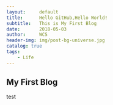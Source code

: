 ```yaml
---
layout:     default
title:      Hello GitHub,Hello World!
subtitle:   This is My First Blog
date:       2018-05-03
author:     WCS
header-img: img/post-bg-universe.jpg
catalog: true
tags:
    - Life
---
```


## My First Blog
test


